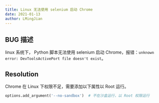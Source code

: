 ```yaml
---
title: Linux 无法使用 selenium 启动 Chrome
date: 2021-01-13
author: LMingJian
---
```


## BUG 描述

linux 系统下， Python 脚本无法使用 selenium 启动 Chrome，报错：`unknown error: DevToolsActivePort file doesn't exist`。

## Resolution

Chrome 在 Linux 下权限不足，需要添加以下属性以 Root 运行。

```python
options.add_argument('--no-sandbox')  # 不在沙盒运行，以 Root 权限运行
```

